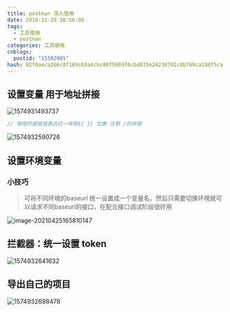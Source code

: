 ```yaml
---
title: postman 深入使用
date: 2018-11-28 16:56:05
tags:
  - 工具使用
  - postman
categories: 工具使用
cnblogs:
  postid: "15392985"
hash: 02f0aeca266c8f169c65a4cbc80f5009f6cbd815e26238701c8b769ca18df5ca
---
```


## 设置变量 用于地址拼接

![1574931493737](https://gitee.com/bitbw/my-gallery/raw/master/img/1574931493737.png)

```js
// 使用时跟插值表达式一样用{{ }} 包裹 注意 /的拼接
```

![1574932590726](https://gitee.com/bitbw/my-gallery/raw/master/img/1574932590726.png)



## 设置环境变量

### 小技巧

>可将不同环境的baseurl 统一设置成一个变量名，然后只需要切换环境就可以请求不同baseurl的接口，在配合接口调试阶段很好用

![image-20210425165810147](https://gitee.com/bitbw/my-gallery/raw/master/img/image-20210425165810147.png)



## 拦截器：统一设置 token

![1574932641632](https://gitee.com/bitbw/my-gallery/raw/master/img/1574932641632.png)

## 导出自己的项目

![1574932698478](https://gitee.com/bitbw/my-gallery/raw/master/img/1574932698478.png)
